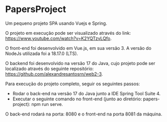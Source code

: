 # PapersProject
Um pequeno projeto SPA usando Vuejs e Spring.

O projeto em execução pode ser visualizado através do link: https://www.youtube.com/watch?v=K2YQTzvLQfo.


O front-end foi desenvolvido em Vue.js, em sua versão 3. 
A versão do NodeJs utilizada foi a 18.17.0 (LTS).

O backend foi desenvolvido na versão 17 do Java, cujo projeto pode ser localizado através do seguinte repositório: https://github.com/alexandresantosrn/web2-3.


Para execução do projeto completo, seguir os seguintes passos:
- Rodar o back-end na versão 17 do Java junto a IDE Spring Tool Suite 4.
- Executar o seguinte comando no front-end (junto ao diretório: papers-project): npm run serve.

O back-end rodará na porta: 8080 e o front-end na porta 8081 da máquina.

